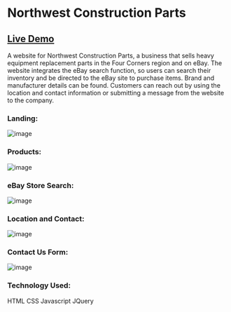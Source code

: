 # Northwest Construction Parts

## [Live Demo](https://gilliganl.github.io/NorthwestConstructionParts/)

A website for Northwest Construction Parts, a business that sells heavy equipment replacement parts in the Four Corners region and on eBay. The website integrates the eBay search function, so users can search their inventory and be directed to the eBay site to purchase items. 
Brand and manufacturer details can be found. Customers can reach out by using the location and contact information or submitting a message from the website to the company. 

### Landing:
![image](https://user-images.githubusercontent.com/33589045/41823111-4866f510-77b7-11e8-9189-c4ba87704985.png)

### Products:
![image](https://user-images.githubusercontent.com/33589045/41823122-885749d6-77b7-11e8-886a-720dc6ae0973.png)

### eBay Store Search:
![image](https://user-images.githubusercontent.com/33589045/41823132-9fe0fae8-77b7-11e8-85a8-cababb49be66.png)

### Location and Contact:
![image](https://user-images.githubusercontent.com/33589045/41823141-c5701abe-77b7-11e8-978e-67d77685f775.png)

### Contact Us Form:
![image](https://user-images.githubusercontent.com/33589045/41823144-d541de5a-77b7-11e8-8d9f-436fd1769a55.png)

### Technology Used:

HTML
CSS
Javascript
JQuery
